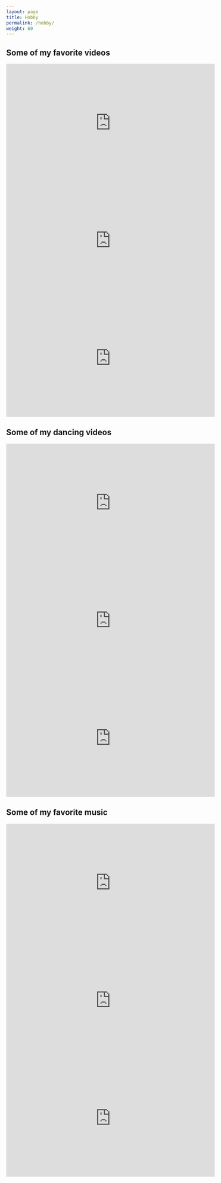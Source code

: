 ```yaml
---
layout: page
title: Hobby
permalink: /hobby/
weight: 60
---
```



## Some of my favorite videos

<div>
  <iframe width="560" height="315" src="https://www.youtube.com/embed/R7f5TnsmaBk" 
      frameborder="0" allow="accelerometer; autoplay; clipboard-write; encrypted-media; 
                    gyroscope; picture-in-picture" allowfullscreen></iframe>
</div>
<div>
  <iframe width="560" height="315" src="https://www.youtube.com/embed/lrj2y0ebUq8" 
      frameborder="0" allow="accelerometer; autoplay; clipboard-write; encrypted-media; 
                    gyroscope; picture-in-picture" allowfullscreen></iframe>
</div>
<div>
  <iframe width="560" height="315" src="https://www.youtube.com/embed/wlqJele6HHc" 
      frameborder="0" allow="accelerometer; autoplay; clipboard-write; encrypted-media; 
                    gyroscope; picture-in-picture" allowfullscreen></iframe>
</div>

## Some of my dancing videos

<div>
  <iframe width="560" height="315" src="https://www.youtube.com/embed/bC0I-Rvj2k4" 
      frameborder="0" allow="accelerometer; autoplay; clipboard-write; encrypted-media; 
                    gyroscope; picture-in-picture" allowfullscreen></iframe>
</div>
<div>
  <iframe width="560" height="315" src="https://www.youtube.com/embed/FVgFmoOmrF8" 
      frameborder="0" allow="accelerometer; autoplay; clipboard-write; encrypted-media; 
                    gyroscope; picture-in-picture" allowfullscreen></iframe>
</div>
<div>
  <iframe width="560" height="315" src="https://www.youtube.com/embed/dZPpfpoNbN0" 
      frameborder="0" allow="accelerometer; autoplay; clipboard-write; encrypted-media; 
                    gyroscope; picture-in-picture" allowfullscreen></iframe>
</div>

## Some of my favorite music

<div>
  <iframe width="560" height="315" src="https://www.youtube.com/embed/FDxxGgK8PbE" 
      frameborder="0" allow="accelerometer; autoplay; clipboard-write; encrypted-media; 
                    gyroscope; picture-in-picture" allowfullscreen></iframe>
</div>
<div>
  <iframe width="560" height="315" src="https://www.youtube.com/embed/_z-I8OpCnv4" 
      frameborder="0" allow="accelerometer; autoplay; clipboard-write; encrypted-media; 
                    gyroscope; picture-in-picture" allowfullscreen></iframe>
</div>
<div>
  <iframe width="560" height="315" src="https://www.youtube.com/embed/VOj-USZaz4Q" 
      frameborder="0" allow="accelerometer; autoplay; clipboard-write; encrypted-media; 
                    gyroscope; picture-in-picture" allowfullscreen></iframe>
</div>